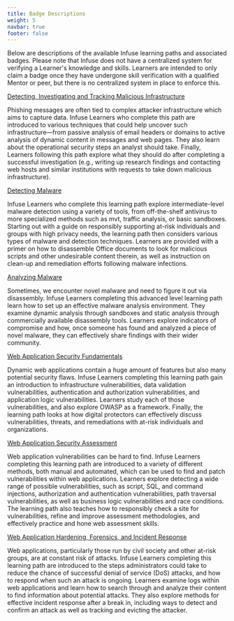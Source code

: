 ```yaml
---
title: Badge Descriptions
weight: 5
navbar: true
footer: false
---
```

Below are descriptions of the available Infuse learning paths and associated badges. Please note that Infuse does not have a centralized system for verifying a Learner's knowledge and skills. Learners are intended to only claim a badge once they have undergone skill verification with a qualified Mentor or peer, but there is no centralized system in place to enforce this.

[Detecting, Investigating and Tracking Malicious Infrastructure](/en/learning-path/1/)

Phishing messages are often tied to complex attacker infrastructure which aims to capture data. Infuse Learners who complete this path are introduced to various techniques that could help uncover such infrastructure—from passive analysis of email headers or domains to active analysis of dynamic content in messages and web pages. They also learn about the operational security steps an analyst should take. Finally, Learners following this path explore what they should do after completing a successful investigation (e.g., writing up research findings and contacting web hosts and similar institutions with requests to take down malicious infrastructure).

[Detecting Malware](/en/learning-path/2/)

Infuse Learners who complete this learning path explore intermediate-level malware detection using a variety of tools, from off-the-shelf antivirus to more specialized methods such as mvt, traffic analysis, or basic sandboxes. Starting out with a guide on responsibly supporting at-risk individuals and groups with high privacy needs, the learning path then considers various types of malware and detection techniques. Learners are provided with a primer on how to disassemble Office documents to look for malicious scripts and other undesirable content therein, as well as instruction on clean-up and remediation efforts following malware infections.

[Analyzing Malware](/en/learning-path/3/)

Sometimes, we encounter novel malware and need to figure it out via disassembly. Infuse Learners completing this advanced level learning path learn how to set up an effective malware analysis environment. They examine dynamic analysis through sandboxes and static analysis through commercially available disassembly tools. Learners explore indicators of compromise and how, once someone has found and analyzed a piece of novel malware, they can effectively share findings with their wider community.

[Web Application Security Fundamentals](/en/learning-path/4/)

Dynamic web applications contain a huge amount of features but also many potential security flaws. Infuse Learners completing this learning path gain an introduction to infrastructure vulnerabilities, data validation vulnerabilities, authentication and authorization vulnerabilities, and application logic vulnerabilities. Learners study each of those vulnerabilities, and also explore OWASP as a framework. Finally, the learning path looks at how digital protectors can effectively discuss vulnerabilities, threats, and remediations with at-risk individuals and organizations.

[Web Application Security Assessment](/en/learning-path/5/)

Web application vulnerabilities can be hard to find. Infuse Learners completing this learning path are introduced to a variety of different methods, both manual and automated, which can be used to find and patch vulnerabilities within web applications. Learners explore detecting a wide range of possible vulnerabilities, such as script, SQL, and command injections, authorization and authentication vulnerabilities, path traversal vulnerabilities, as well as business logic vulnerabilities and race conditions. The learning path also teaches how to responsibly check a site for vulnerabilities, refine and improve assessment methodologies, and effectively practice and hone web assessment skills.

[Web Application Hardening, Forensics, and Incident Response](/en/learning-path/6/)

Web applications, particularly those run by civil society and other at-risk groups, are at constant risk of attacks. Infuse Learners completing this learning path are introduced to the steps administrators could take to reduce the chance of successful denial of service (DoS) attacks, and how to respond when such an attack is ongoing. Learners examine logs within web applications and learn how to search through and analyze their content to find information about potential attacks. They also explore methods for effective incident response after a break in, including ways to detect and confirm an attack as well as tracking and evicting the attacker.
